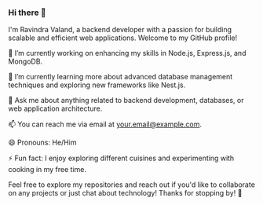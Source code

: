 ### Hi there 👋

I'm Ravindra Valand, a backend developer with a passion for building scalable and efficient web applications. Welcome to my GitHub profile!

🔭 I’m currently working on enhancing my skills in Node.js, Express.js, and MongoDB.

🌱 I’m currently learning more about advanced database management techniques and exploring new frameworks like Nest.js.

💬 Ask me about anything related to backend development, databases, or web application architecture.

📫 You can reach me via email at [your.email@example.com](mailto:your.email@example.com).

😄 Pronouns: He/Him

⚡ Fun fact: I enjoy exploring different cuisines and experimenting with cooking in my free time.

Feel free to explore my repositories and reach out if you'd like to collaborate on any projects or just chat about technology! Thanks for stopping by! 🚀

